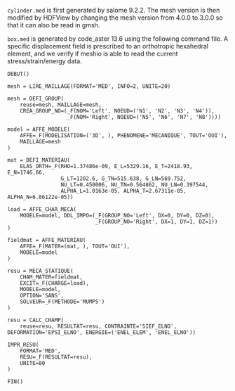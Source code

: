 `cylinder.med` is first generated by salome 9.2.2. The mesh version is then modified by HDFView by changing the mesh version from 4.0.0 to 3.0.0 so that it can also be read in gmsh.

`box.med` is generated by code_aster 13.6 using the following command file. A specific displacement field is prescribed to an orthotropic hexahedral element, and we verify if meshio is able to read the current stress/strain/energy data.

```
DEBUT()

mesh = LIRE_MAILLAGE(FORMAT='MED', INFO=2, UNITE=20)

mesh = DEFI_GROUP(
    reuse=mesh, MAILLAGE=mesh,
    CREA_GROUP_NO=(_F(NOM='Left', NOEUD=('N1', 'N2', 'N3', 'N4')),
                   _F(NOM='Right', NOEUD=('N5', 'N6', 'N7', 'N8'))))

model = AFFE_MODELE(
    AFFE=_F(MODELISATION=('3D', ), PHENOMENE='MECANIQUE', TOUT='OUI'),
    MAILLAGE=mesh
)

mat = DEFI_MATERIAU(
    ELAS_ORTH=_F(RHO=1.37486e-09, E_L=5329.16, E_T=2418.93, E_N=1746.66,
                 G_LT=1202.6, G_TN=515.638, G_LN=569.752,
                 NU_LT=0.450006, NU_TN=0.564862, NU_LN=0.397544,
                 ALPHA_L=1.0163e-05, ALPHA_T=2.67311e-05, ALPHA_N=6.86122e-05))

load = AFFE_CHAR_MECA(
    MODELE=model, DDL_IMPO=(_F(GROUP_NO='Left', DX=0, DY=0, DZ=0),
                            _F(GROUP_NO='Right', DX=1, DY=1, DZ=1))
)

fieldmat = AFFE_MATERIAU(
    AFFE=_F(MATER=(mat, ), TOUT='OUI'),
    MODELE=model
)

resu = MECA_STATIQUE(
    CHAM_MATER=fieldmat,
    EXCIT=_F(CHARGE=load),
    MODELE=model,
    OPTION='SANS',
    SOLVEUR=_F(METHODE='MUMPS')
)

resu = CALC_CHAMP(
    reuse=resu, RESULTAT=resu, CONTRAINTE='SIEF_ELNO', DEFORMATION='EPSI_ELNO', ENERGIE=('ENEL_ELEM', 'ENEL_ELNO'))

IMPR_RESU(
    FORMAT='MED',
    RESU=_F(RESULTAT=resu),
    UNITE=80
)

FIN()
```
